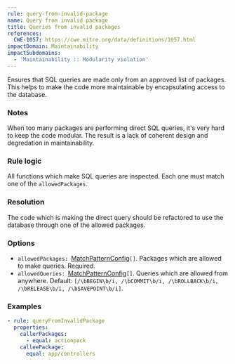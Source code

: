 ```yaml
---
rule: query-from-invalid-package
name: Query from invalid package
title: Queries from invalid packages
references:
  CWE-1057: https://cwe.mitre.org/data/definitions/1057.html
impactDomain: Maintainability
impactSubdomains:
  - 'Maintainability :: Modularity violation'
---
```


Ensures that SQL queries are made only from an approved list of packages. This helps to make the
code more maintainable by encapsulating access to the database.

### Notes

When too many packages are performing direct SQL queries, it's very hard to keep the code modular.
The result is a lack of coherent design and degredation in maintainability.

### Rule logic

All functions which make SQL queries are inspected. Each one must match one of the
`allowedPackages`.

### Resolution

The code which is making the direct query should be refactored to use the database through one of
the allowed packages.

### Options

- `allowedPackages: `[MatchPatternConfig](/docs/analysis/match-pattern-config.html)`[]`. Packages
  which are allowed to make queries. Required.
- `allowedQueries: `[MatchPatternConfig](/docs/analysis/match-pattern-config.html)`[]`. Queries which
  are allowed from anywhere. Default:
  `[/\bBEGIN\b/i, /\bCOMMIT\b/i, /\bROLLBACK\b/i, /\bRELEASE\b/i, /\bSAVEPOINT\b/i]`.

### Examples

```yaml
- rule: queryFromInvalidPackage
  properties:
    callerPackages:
      - equal: actionpack
    calleePackage:
      equal: app/controllers
```
